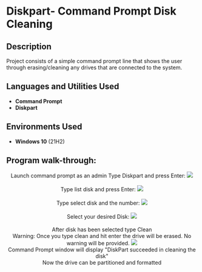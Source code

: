 <h1>Diskpart- Command Prompt Disk Cleaning</h1>

<h2>Description</h2>
Project consists of a simple command prompt line that shows the user through erasing/cleaning any drives that are connected to the system.


<h2>Languages and Utilities Used</h2>

- <b>Command Prompt</b> 
- <b>Diskpart</b>

<h2>Environments Used </h2>

- <b>Windows 10</b> (21H2)

<h2>Program walk-through:</h2>
<p align="center">
Launch command prompt as an admin
  Type Diskpart and press Enter:
  <img src="https://i.imgur.com/1bUR1fo.png"/>
  <br /> 
  <br />
  Type list disk and press Enter:
  <img src="https://i.imgur.com/2BqyRe8.png"/> 
  <br />
  <br />
 Type select disk and the number:
  <img src="https://i.imgur.com/HjNI56d.png"/>
  <br />
  <br />
  Select your desired Disk:
  <img src="https://i.imgur.com/Txa0Dug.png"/>
  <br />
  <br />
  After disk has been selected type Clean
  <br />
  Warning: Once you type clean and hit enter the drive will be erased. No warning will be provided.
  <img src="https://i.imgur.com/RW3QNHu.png"/>
  <br />
  Command Prompt window will display "DiskPart succeeded in cleaning the disk"
  <br />
  Now the drive can be partitioned and formatted
